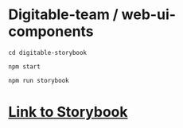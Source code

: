 # Digitable-team / web-ui-components
```shell
cd digitable-storybook

npm start
  
npm run storybook
```

# [Link to Storybook](https://digitable-team.github.io/web-ui-components/?path=/story/example-introduction--page)

